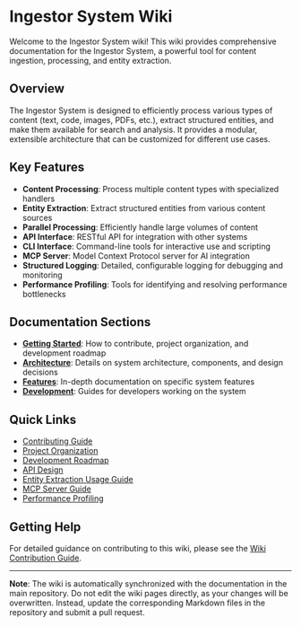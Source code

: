 # Ingestor System Wiki

Welcome to the Ingestor System wiki! This wiki provides comprehensive documentation for the Ingestor System, a powerful tool for content ingestion, processing, and entity extraction.

## Overview

The Ingestor System is designed to efficiently process various types of content (text, code, images, PDFs, etc.), extract structured entities, and make them available for search and analysis. It provides a modular, extensible architecture that can be customized for different use cases.

## Key Features

- **Content Processing**: Process multiple content types with specialized handlers
- **Entity Extraction**: Extract structured entities from various content sources
- **Parallel Processing**: Efficiently handle large volumes of content
- **API Interface**: RESTful API for integration with other systems
- **CLI Interface**: Command-line tools for interactive use and scripting
- **MCP Server**: Model Context Protocol server for AI integration
- **Structured Logging**: Detailed, configurable logging for debugging and monitoring
- **Performance Profiling**: Tools for identifying and resolving performance bottlenecks

## Documentation Sections

- **[Getting Started](Contributing)**: How to contribute, project organization, and development roadmap
- **[Architecture](CLI-Architecture)**: Details on system architecture, components, and design decisions
- **[Features](Entity-Extraction-Design)**: In-depth documentation on specific system features
- **[Development](Error-Handling)**: Guides for developers working on the system

## Quick Links

- [Contributing Guide](Contributing)
- [Project Organization](Project-Organization)
- [Development Roadmap](Development-Roadmap)
- [API Design](API-Design)
- [Entity Extraction Usage Guide](Entity-Extraction-Usage-Guide)
- [MCP Server Guide](MCP-Server-Guide)
- [Performance Profiling](Performance-Profiling)

## Getting Help

For detailed guidance on contributing to this wiki, please see the [Wiki Contribution Guide](Wiki-Contribution-Guide).

---

**Note**: The wiki is automatically synchronized with the documentation in the main repository. Do not edit the wiki pages directly, as your changes will be overwritten. Instead, update the corresponding Markdown files in the repository and submit a pull request.